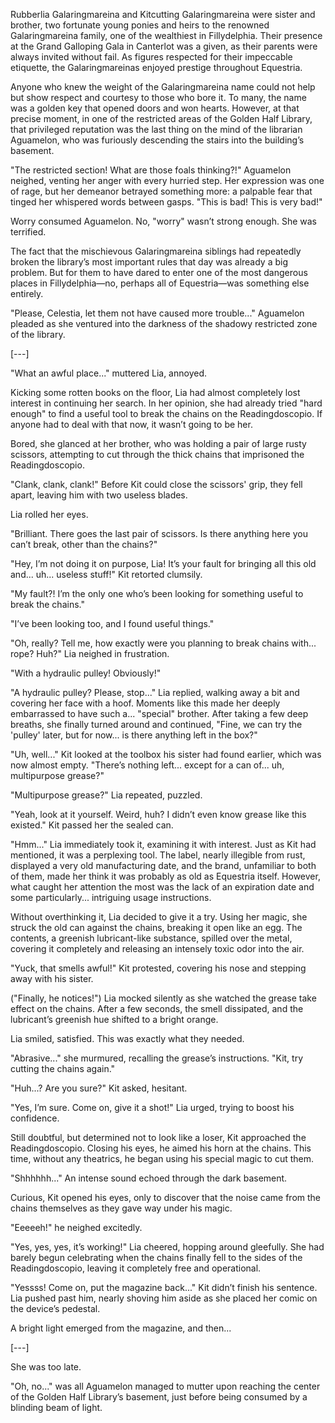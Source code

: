 Rubberlia Galaringmareina and Kitcutting Galaringmareina were sister and brother, two fortunate young ponies and heirs to the renowned Galaringmareina family, one of the wealthiest in Fillydelphia. Their presence at the Grand Galloping Gala in Canterlot was a given, as their parents were always invited without fail. As figures respected for their impeccable etiquette, the Galaringmareinas enjoyed prestige throughout Equestria.

Anyone who knew the weight of the Galaringmareina name could not help but show respect and courtesy to those who bore it. To many, the name was a golden key that opened doors and won hearts. However, at that precise moment, in one of the restricted areas of the Golden Half Library, that privileged reputation was the last thing on the mind of the librarian Aguamelon, who was furiously descending the stairs into the building’s basement.

"The restricted section! What are those foals thinking?!" Aguamelon neighed, venting her anger with every hurried step. Her expression was one of rage, but her demeanor betrayed something more: a palpable fear that tinged her whispered words between gasps. "This is bad! This is very bad!"

Worry consumed Aguamelon. No, "worry" wasn’t strong enough. She was terrified.

The fact that the mischievous Galaringmareina siblings had repeatedly broken the library’s most important rules that day was already a big problem. But for them to have dared to enter one of the most dangerous places in Fillydelphia—no, perhaps all of Equestria—was something else entirely.

"Please, Celestia, let them not have caused more trouble..." Aguamelon pleaded as she ventured into the darkness of the shadowy restricted zone of the library.

[---]

"What an awful place..." muttered Lia, annoyed.

Kicking some rotten books on the floor, Lia had almost completely lost interest in continuing her search. In her opinion, she had already tried "hard enough" to find a useful tool to break the chains on the Readingdoscopio. If anyone had to deal with that now, it wasn’t going to be her.

Bored, she glanced at her brother, who was holding a pair of large rusty scissors, attempting to cut through the thick chains that imprisoned the Readingdoscopio.

"Clank, clank, clank!" Before Kit could close the scissors' grip, they fell apart, leaving him with two useless blades.

Lia rolled her eyes.

"Brilliant. There goes the last pair of scissors. Is there anything here you can’t break, other than the chains?"

"Hey, I’m not doing it on purpose, Lia! It’s your fault for bringing all this old and... uh... useless stuff!" Kit retorted clumsily.

"My fault?! I’m the only one who’s been looking for something useful to break the chains."

"I’ve been looking too, and I found useful things."

"Oh, really? Tell me, how exactly were you planning to break chains with... rope? Huh?" Lia neighed in frustration.

"With a hydraulic pulley! Obviously!"

"A hydraulic pulley? Please, stop..." Lia replied, walking away a bit and covering her face with a hoof. Moments like this made her deeply embarrassed to have such a... "special" brother. After taking a few deep breaths, she finally turned around and continued, "Fine, we can try the 'pulley' later, but for now... is there anything left in the box?"

"Uh, well..." Kit looked at the toolbox his sister had found earlier, which was now almost empty. "There’s nothing left... except for a can of... uh, multipurpose grease?"

"Multipurpose grease?" Lia repeated, puzzled.

"Yeah, look at it yourself. Weird, huh? I didn’t even know grease like this existed." Kit passed her the sealed can.

"Hmm..." Lia immediately took it, examining it with interest. Just as Kit had mentioned, it was a perplexing tool. The label, nearly illegible from rust, displayed a very old manufacturing date, and the brand, unfamiliar to both of them, made her think it was probably as old as Equestria itself. However, what caught her attention the most was the lack of an expiration date and some particularly... intriguing usage instructions.

Without overthinking it, Lia decided to give it a try. Using her magic, she struck the old can against the chains, breaking it open like an egg. The contents, a greenish lubricant-like substance, spilled over the metal, covering it completely and releasing an intensely toxic odor into the air.

"Yuck, that smells awful!" Kit protested, covering his nose and stepping away with his sister.

("Finally, he notices!") Lia mocked silently as she watched the grease take effect on the chains. After a few seconds, the smell dissipated, and the lubricant’s greenish hue shifted to a bright orange.

Lia smiled, satisfied. This was exactly what they needed.

"Abrasive..." she murmured, recalling the grease’s instructions. "Kit, try cutting the chains again."

"Huh...? Are you sure?" Kit asked, hesitant.

"Yes, I’m sure. Come on, give it a shot!" Lia urged, trying to boost his confidence.

Still doubtful, but determined not to look like a loser, Kit approached the Readingdoscopio. Closing his eyes, he aimed his horn at the chains. This time, without any theatrics, he began using his special magic to cut them.

"Shhhhhh..." An intense sound echoed through the dark basement.

Curious, Kit opened his eyes, only to discover that the noise came from the chains themselves as they gave way under his magic.

"Eeeeeh!" he neighed excitedly.

"Yes, yes, yes, it’s working!" Lia cheered, hopping around gleefully. She had barely begun celebrating when the chains finally fell to the sides of the Readingdoscopio, leaving it completely free and operational.

"Yessss! Come on, put the magazine back..." Kit didn’t finish his sentence. Lia pushed past him, nearly shoving him aside as she placed her comic on the device’s pedestal.

A bright light emerged from the magazine, and then...

[---]

She was too late.

"Oh, no..." was all Aguamelon managed to mutter upon reaching the center of the Golden Half Library’s basement, just before being consumed by a blinding beam of light.
